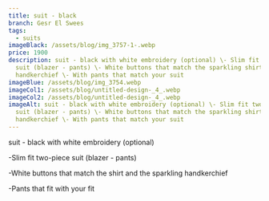 ```yaml
---
title: suit - black
branch: Gesr El Swees
tags:
  - suits
imageBlack: /assets/blog/img_3757-1-.webp
price: 1900
description: suit - black with white embroidery (optional) \- Slim fit two-piece
  suit (blazer - pants) \- White buttons that match the sparkling shirt and
  handkerchief \- With pants that match your suit
imageBlue: /assets/blog/img_3754.webp
imageCol1: /assets/blog/untitled-design-_4_.webp
imageCol2: /assets/blog/untitled-design-_4_.webp
imageAlt: suit - black with white embroidery (optional) \- Slim fit two-piece
  suit (blazer - pants) \- White buttons that match the sparkling shirt and
  handkerchief \- With pants that match your suit
---
```

suit - black with white embroidery (optional)

\-Slim fit two-piece suit (blazer - pants)

\-White buttons that match the shirt and the sparkling handkerchief

\-Pants that fit with your fit